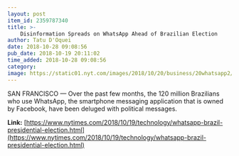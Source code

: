 ```yaml
---
layout: post
item_id: 2359787340
title: >-
    Disinformation Spreads on WhatsApp Ahead of Brazilian Election
author: Tatu D'Oquei
date: 2018-10-28 09:08:56
pub_date: 2018-10-19 20:11:02
time_added: 2018-10-28 09:08:56
category: 
image: https://static01.nyt.com/images/2018/10/20/business/20whatsapp2/20whatsapp2-facebookJumbo.jpg
---
```


SAN FRANCISCO — Over the past few months, the 120 million Brazilians who use WhatsApp, the smartphone messaging application that is owned by Facebook, have been deluged with political messages.

**Link:** [https://www.nytimes.com/2018/10/19/technology/whatsapp-brazil-presidential-election.html](https://www.nytimes.com/2018/10/19/technology/whatsapp-brazil-presidential-election.html)


